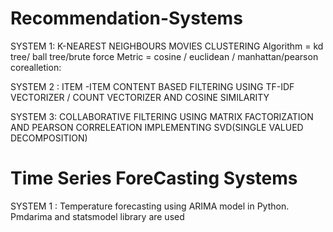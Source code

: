 # Recommendation-Systems
SYSTEM 1: K-NEAREST NEIGHBOURS MOVIES CLUSTERING
Algorithm = kd tree/ ball tree/brute force
Metric = cosine / euclidean / manhattan/pearson corealletion:

SYSTEM 2 : ITEM -ITEM CONTENT BASED FILTERING USING TF-IDF VECTORIZER / COUNT VECTORIZER AND COSINE SIMILARITY

SYSTEM 3: COLLABORATIVE FILTERING USING MATRIX FACTORIZATION AND PEARSON CORRELEATION IMPLEMENTING SVD(SINGLE VALUED DECOMPOSITION)


# Time Series ForeCasting Systems
SYSTEM 1 : Temperature forecasting using ARIMA model in Python. Pmdarima and statsmodel library are used
